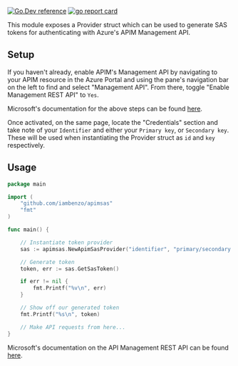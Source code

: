[![Go.Dev reference](https://img.shields.io/badge/go.dev-reference-blue?logo=go&logoColor=white)](https://pkg.go.dev/iambenzo/apimsas?tab=doc)
[![go report card](https://goreportcard.com/badge/github.com/iambenzo/apimsas "go report")](https://goreportcard.com/report/github.com/iambenzo/apimsas)


This module exposes a Provider struct which can be used to generate SAS tokens for authenticating with Azure's APIM Management API.

## Setup

If you haven't already, enable APIM's Management API by navigating to your APIM resource in the Azure Portal and using the pane's navigation bar on the left to find and select "Management API". From there, toggle "Enable Management REST API" to `Yes`.

Microsoft's documentation for the above steps can be found [here](https://docs.microsoft.com/en-gb/rest/api/apimanagement/apimanagementrest/api-management-rest?WT.mc_id=Portal-fx).

Once activated, on the same page, locate the "Credentials" section and take note of your `Identifier` and either your `Primary key`, or `Secondary key`. These will be used when instantiating the Provider struct as `id` and `key` respectively.

## Usage

```go
package main

import (
	"github.com/iambenzo/apimsas"
	"fmt"
)

func main() {

    // Instantiate token provider
	sas := apimsas.NewApimSasProvider("identifier", "primary/secondary key")

    // Generate token
	token, err := sas.GetSasToken()

	if err != nil {
		fmt.Printf("%v\n", err)
	}

    // Show off our generated token
	fmt.Printf("%s\n", token)

    // Make API requests from here...
}
```

Microsoft's documentation on the API Management REST API can be found [here](https://docs.microsoft.com/en-us/rest/api/apimanagement/).

